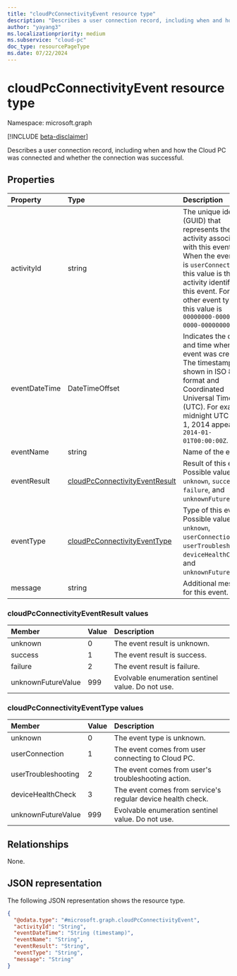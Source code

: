 ```yaml
---
title: "cloudPcConnectivityEvent resource type"
description: "Describes a user connection record, including when and how the Cloud PC was connected and whether the connection was successful. "
author: "yayang3"
ms.localizationpriority: medium
ms.subservice: "cloud-pc"
doc_type: resourcePageType
ms.date: 07/22/2024
---
```


# cloudPcConnectivityEvent resource type

Namespace: microsoft.graph

[!INCLUDE [beta-disclaimer](../../includes/beta-disclaimer.md)]

Describes a user connection record, including when and how the Cloud PC was connected and whether the connection was successful. 

## Properties
|Property|Type|Description|
|:---|:---|:---|
|activityId|string|The unique identifier (GUID) that represents the activity associated with this event. When the event type is `userConnection`, this value is the activity identifier for this event. For any other event types, this value is `00000000-0000-0000-0000-000000000000`.|
|eventDateTime|DateTimeOffset|Indicates the date and time when this event was created. The timestamp is shown in ISO 8601 format and Coordinated Universal Time (UTC). For example, midnight UTC on Jan 1, 2014 appears as `2014-01-01T00:00:00Z`.|
|eventName|string|Name of the event.|
|eventResult|[cloudPcConnectivityEventResult](#cloudpcconnectivityeventresult-values)|Result of this event. Possible values are: `unknown`, `success`, `failure`, and `unknownFutureValue`.|
|eventType|[cloudPcConnectivityEventType](#cloudpcconnectivityeventtype-values)|Type of this event. Possible values are: `unknown`, `userConnection`, `userTroubleshooting`, `deviceHealthCheck`, and `unknownFutureValue`.|
|message|string|Additional message for this event.|

### cloudPcConnectivityEventResult values

|Member|Value|Description|
|:---|:---|:---|
|unknown|0|The event result is unknown.|
|success|1|The event result is success.|
|failure|2|The event result is failure.|
|unknownFutureValue|999|Evolvable enumeration sentinel value. Do not use.|

### cloudPcConnectivityEventType values

|Member|Value|Description|
|:---|:---|:---|
|unknown|0|The event type is unknown.|
|userConnection|1|The event comes from user connecting to Cloud PC.|
|userTroubleshooting|2|The event comes from user's troubleshooting action.|
|deviceHealthCheck|3|The event comes from service's regular device health check.|
|unknownFutureValue|999|Evolvable enumeration sentinel value. Do not use.|

## Relationships
None.

## JSON representation
The following JSON representation shows the resource type.
<!-- {
  "blockType": "resource",
  "@odata.type": "microsoft.graph.cloudPcConnectivityEvent"
}
-->
``` json
{
  "@odata.type": "#microsoft.graph.cloudPcConnectivityEvent",
  "activityId": "String",
  "eventDateTime": "String (timestamp)",
  "eventName": "String",
  "eventResult": "String",
  "eventType": "String",
  "message": "String"
}
```
